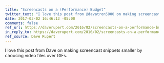 ```yaml
---
title: "Screencasts on a (Performance) Budget"
twitter_text: "I love this post from @davatron5000 on making screencast snippets smaller by choosing video files over GIFs."
date: 2017-03-02 16:46:13 -05:00
comments: false
ref_url: https://daverupert.com/2016/02/screencasts-on-a-performance-budget/
in_reply_to: https://daverupert.com/2016/02/screencasts-on-a-performance-budget/
ref_source: Dave Rupert
---
```


I love this post from Dave on making screencast snippets smaller by choosing video files over GIFs.